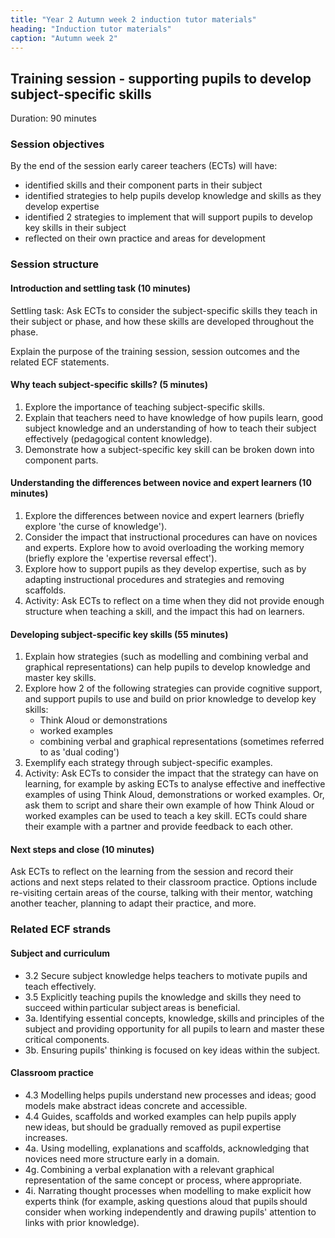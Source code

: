 ```yaml
---
title: "Year 2 Autumn week 2 induction tutor materials"
heading: "Induction tutor materials"
caption: "Autumn week 2"
---
```


## Training session - supporting pupils to develop subject-specific skills

Duration: 90 minutes

### Session objectives

By the end of the session early career teachers (ECTs) will have: 

- identified skills and their component parts in their subject  
- identified strategies to help pupils develop knowledge and skills as they develop expertise 
- identified 2 strategies to implement that will support pupils to develop key skills in their subject 
- reflected on their own practice and areas for development 

### Session structure

#### Introduction and settling task (10 minutes) 

Settling task: Ask ECTs to consider the subject-specific skills they teach in their subject or phase, and how these skills are developed throughout the phase. 

Explain the purpose of the training session, session outcomes and the related ECF statements.

#### Why teach subject-specific skills? (5 minutes)

1. Explore the importance of teaching subject-specific skills. 
2. Explain that teachers need to have knowledge of how pupils learn, good subject knowledge and an understanding of how to teach their subject effectively (pedagogical content knowledge). 
3. Demonstrate how a subject-specific key skill can be broken down into component parts.

#### Understanding the differences between novice and expert learners (10 minutes)

1. Explore the differences between novice and expert learners (briefly explore 'the curse of knowledge'). 
2. Consider the impact that instructional procedures can have on novices and experts. Explore how to avoid overloading the working memory (briefly explore the 'expertise reversal effect'). 
3. Explore how to support pupils as they develop expertise, such as by adapting instructional procedures and strategies and removing scaffolds. 
4. Activity: Ask ECTs to reflect on a time when they did not provide enough structure when teaching a skill, and the impact this had on learners. 

#### Developing subject-specific key skills (55 minutes)

1. Explain how strategies (such as modelling and combining verbal and graphical representations) can help pupils to develop knowledge and master key skills. 
2. Explore how 2 of the following strategies can provide cognitive support, and support pupils to use and build on prior knowledge to develop key skills:
    - Think Aloud or demonstrations 
    - worked examples 
    - combining verbal and graphical representations (sometimes referred to as 'dual coding')
3. Exemplify each strategy through subject-specific examples.
4. Activity: Ask ECTs to consider the impact that the strategy can have on learning, for example by asking ECTs to analyse effective and ineffective examples of using Think Aloud, demonstrations or worked examples. Or, ask them to script and share their own example of how Think Aloud or worked examples can be used to teach a key skill. ECTs could share their example with a partner and provide feedback to each other.  

#### Next steps and close (10 minutes)

Ask ECTs to reflect on the learning from the session and record their actions and next steps related to their classroom practice. Options include re-visiting certain areas of the course, talking with their mentor, watching another teacher, planning to adapt their practice, and more.

### Related ECF strands

#### Subject and curriculum  

- 3.2 Secure subject knowledge helps teachers to motivate pupils and teach effectively.  
- 3.5 Explicitly teaching pupils the knowledge and skills they need to succeed within particular subject areas is beneficial.  
- 3a. Identifying essential concepts, knowledge, skills and principles of the subject and providing opportunity for all pupils to learn and master these critical components.   
- 3b. Ensuring pupils' thinking is focused on key ideas within the subject. 

#### Classroom practice  

- 4.3 Modelling helps pupils understand new processes and ideas; good models make abstract ideas concrete and accessible.   
- 4.4 Guides, scaffolds and worked examples can help pupils apply new ideas, but should be gradually removed as pupil expertise increases.  
- 4a. Using modelling, explanations and scaffolds, acknowledging that novices need more structure early in a domain.  
- 4g. Combining a verbal explanation with a relevant graphical representation of the same concept or process, where appropriate.   
- 4i. Narrating thought processes when modelling to make explicit how experts think (for example, asking questions aloud that pupils should consider when working independently and drawing pupils' attention to links with prior knowledge).  